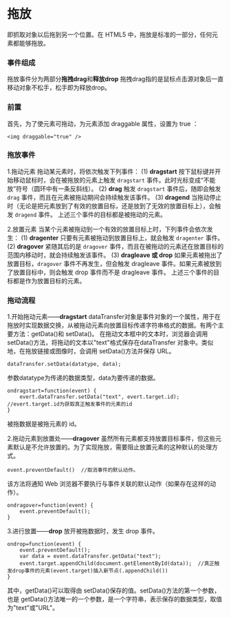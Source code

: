 拖放
===================
即抓取对象以后拖到另一个位置。在 HTML5 中，拖放是标准的一部分，任何元素都能够拖放。

###  事件组成
拖放事件分为两部分**拖拽drag**和**释放drop**
拖拽drag指的是鼠标点击源对象后一直移动对象不松手，松手即为释放drop。

###  前置
首先，为了使元素可拖动，为元素添加 draggable 属性，设置为 true ：

    <img draggable="true" />

###  拖放事件

1.拖动元素
拖动某元素时，将依次触发下列事件：
(1) **dragstart** 
按下鼠标键并开始移动鼠标时，会在被拖放的元素上触发 `dragstart` 事件。此时光标变成“不能放”符号（圆环中有一条反斜线）。
(2) **drag** 
触发 `dragstart` 事件后，随即会触发 `drag` 事件，而且在元素被拖动期间会持续触发该事件。
(3) **dragend**
当拖动停止时（无论是把元素放到了有效的放置目标，还是放到了无效的放置目标上），会触发 `dragend` 事件。
上述三个事件的目标都是被拖动的元素。

2.放置元素
当某个元素被拖动到一个有效的放置目标上时，下列事件会依次发生：
(1) **dragenter** 
只要有元素被拖动到放置目标上，就会触发 `dragenter` 事件。
(2) **dragover** 
紧随其后的是 `dragover` 事件，而且在被拖动的元素还在放置目标的范围内移动时，就会持续触发该事件。
(3) **dragleave 或 drop**
如果元素被拖出了放置目标，`dragover` 事件不再发生，但会触发 dragleave 事件。如果元素被放到了放置目标中，则会触发 drop 事件而不是 dragleave 事件。
上述三个事件的目标都是作为放置目标的元素。

###  拖动流程
1.开始拖动元素——**dragstart**
dataTransfer对象是事件对象的一个属性，用于在拖放时实现数据交换，从被拖动元素向放置目标传递字符串格式的数据。有两个主要方法：getData()和 setData()。
在拖动文本框中的文本时，浏览器会调用 setData()方法，将拖动的文本以"text"格式保存在dataTransfer 对象中。类似地，在拖放链接或图像时，会调用 setData()方法并保存 URL。

    dataTransfer.setData(datatype, data);
参数datatype为传递的数据类型，data为要传递的数据。

    ondragstart=function(event) {
        evert.dataTransfer.setData("text", evert.target.id);  //evert.target.id为获取真正触发事件的元素的id
    }
被拖数据是被拖元素的 id。


2.拖动元素到放置处——**dragover**
虽然所有元素都支持放置目标事件，但这些元素默认是不允许放置的。为了实现拖放，需要阻止放置元素的这种默认的处理方式。

    event.preventDefault()  //取消事件的默认动作。
该方法将通知 Web 浏览器不要执行与事件关联的默认动作（如果存在这样的动作）。

    ondragover=function(event) {
        event.preventDefault();
    }


3.进行放置——**drop**
放开被拖数据时，发生 drop 事件。

    ondrop=function(event) {
        event.preventDefault();
        var data = event.dataTransfer.getData("text");  
        event.target.appendChild(document.getElementById(data));  //真正触发drop事件的元素(event.target)插入新节点(.appendChild())
    }
其中，getData()可以取得由 setData()保存的值。setData()方法的第一个参数，也是 getData()方法唯一的一个参数，是一个字符串，表示保存的数据类型，取值为"text"或"URL"。





